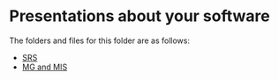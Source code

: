 # Presentations about your software

The folders and files for this folder are as follows:

- [SRS](https://github.com/tanya-jp/ANN-CAS741/blob/main/docs/Presentations/SRS/ANN.pptx)
- [MG and MIS](https://github.com/tanya-jp/ANN-CAS741/tree/main/docs/Presentations/MGnMIS)
